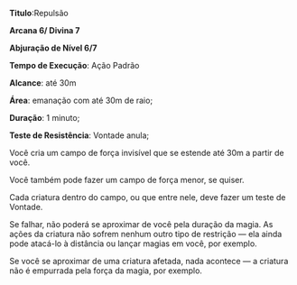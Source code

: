 **Titulo**:Repulsão

**Arcana 6/ Divina 7**

**Abjuração de Nível 6/7**

**Tempo de Execução**: Ação Padrão

**Alcance**: até 30m

**Área**: emanação com até 30m de raio;

**Duração**: 1 minuto;

**Teste de Resistência**: Vontade anula;

Você cria um campo de força invisível que se estende até 30m a partir de você.

Você também pode fazer um campo de força menor, se quiser.

Cada criatura dentro do campo, ou que entre nele, deve fazer um teste de Vontade.

Se falhar, não poderá se aproximar de você pela duração da magia. As ações da criatura não sofrem nenhum outro tipo de restrição — ela ainda pode atacá-lo à distância ou lançar magias em você, por exemplo.

Se você se aproximar de uma criatura afetada, nada acontece — a criatura não é empurrada pela força da magia, por exemplo.
